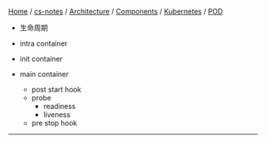 [Home](https://mengxianbin.github.io) /
[cs-notes](https://mengxianbin.github.io/cs-notes/site) /
[Architecture](https://mengxianbin.github.io/cs-notes/site/Architecture) /
[Components](https://mengxianbin.github.io/cs-notes/site/Architecture/Components) /
[Kubernetes](https://mengxianbin.github.io/cs-notes/site/Architecture/Components/Kubernetes) /
[POD](https://mengxianbin.github.io/cs-notes/site/Architecture/Components/Kubernetes/POD)

* 生命周期

* intra container

* init container
* main container
    * post start hook
    * probe
        * readiness
        * liveness
    * pre stop hook

---
